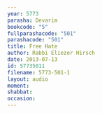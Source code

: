 ```yaml
---
year: 5773
parasha: Devarim
bookcode: "5"
fullparashacode: "501"
parashacode: "501"
title: Free Hate
author: Rabbi Eliezer Hirsch
date: 2013-07-13
id: 57735011
filename: 5773-501-1
layout: audio
moment: 
shabbat: 
occasion: 
---
```

